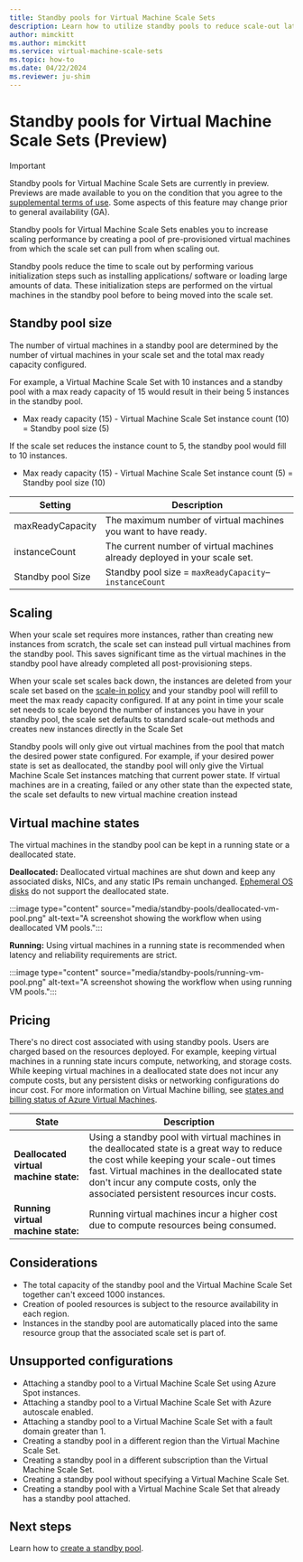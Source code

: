 ```yaml
---
title: Standby pools for Virtual Machine Scale Sets
description: Learn how to utilize standby pools to reduce scale-out latency with Virtual Machine Scale Sets
author: mimckitt
ms.author: mimckitt
ms.service: virtual-machine-scale-sets
ms.topic: how-to
ms.date: 04/22/2024
ms.reviewer: ju-shim
---
```


# Standby pools for Virtual Machine Scale Sets (Preview)

> [!IMPORTANT]
> Standby pools for Virtual Machine Scale Sets are currently in preview. Previews are made available to you on the condition that you agree to the [supplemental terms of use](https://azure.microsoft.com/support/legal/preview-supplemental-terms/). Some aspects of this feature may change prior to general availability (GA). 

Standby pools for Virtual Machine Scale Sets enables you to increase scaling performance by creating a pool of pre-provisioned virtual machines from which the scale set can pull from when scaling out. 

Standby pools reduce the time to scale out by performing various initialization steps such as installing applications/ software or loading large amounts of data. These initialization steps are performed on the virtual machines in the standby pool before to being moved into the scale set.

## Standby pool size
The number of virtual machines in a standby pool are determined by the number of virtual machines in your scale set and the total max ready capacity configured.

For example, a Virtual Machine Scale Set with 10 instances and a standby pool with a max ready capacity of 15 would result in their being 5 instances in the standby pool.

- Max ready capacity (15) - Virtual Machine Scale Set instance count (10) = Standby pool size (5)

If the scale set reduces the instance count to 5, the standby pool would fill to 10 instances. 

- Max ready capacity (15) - Virtual Machine Scale Set instance count (5) = Standby pool size (10)

| Setting | Description | 
|---|---|
| maxReadyCapacity | The maximum number of virtual machines you want to have ready.|
| instanceCount | The current number of virtual machines already deployed in your scale set.|
| Standby pool Size | Standby pool size = `maxReadyCapacity`– `instanceCount` |

## Scaling

When your scale set requires more instances, rather than creating new instances from scratch, the scale set can instead pull virtual machines from the standby pool. This saves significant time as the virtual machines in the standby pool have already completed all post-provisioning steps. 

When your scale set scales back down, the instances are deleted from your scale set based on the [scale-in policy](virtual-machine-scale-sets-scale-in-policy.md) and your standby pool will refill to meet the max ready capacity configured. If at any point in time your scale set needs to scale beyond the number of instances you have in your standby pool, the scale set defaults to standard scale-out methods and creates new instances directly in the Scale Set

Standby pools will only give out virtual machines from the pool that match the desired power state configured. For example, if your desired power state is set as deallocated, the standby pool will only give the Virtual Machine Scale Set instances matching that current power state. If virtual machines are in a creating, failed or any other state than the expected state, the scale set defaults to new virtual machine creation instead

## Virtual machine states

The virtual machines in the standby pool can be kept in a running state or a deallocated state. 

**Deallocated:** Deallocated virtual machines are shut down and keep any associated disks, NICs, and any static IPs remain unchanged. [Ephemeral OS disks](../virtual-machines/ephemeral-os-disks.md) do not support the deallocated state. 

:::image type="content" source="media/standby-pools/deallocated-vm-pool.png" alt-text="A screenshot showing the workflow when using deallocated VM pools.":::

**Running:** Using virtual machines in a running state is recommended when latency and reliability requirements are strict. 

:::image type="content" source="media/standby-pools/running-vm-pool.png" alt-text="A screenshot showing the workflow when using running VM pools.":::

## Pricing

There's no direct cost associated with using standby pools. Users are charged based on the resources deployed. For example, keeping virtual machines in a running state incurs compute, networking, and storage costs. While keeping virtual machines in a deallocated state does not incur any compute costs, but any persistent disks or networking configurations do incur cost. For more information on Virtual Machine billing, see [states and billing status of Azure Virtual Machines](../virtual-machines/states-billing.md).

| State | Description |
|---|---|
|**Deallocated virtual machine state:** | Using a standby pool with virtual machines in the deallocated state is a great way to reduce the cost while keeping your scale-out times fast. Virtual machines in the deallocated state don't incur any compute costs, only the associated persistent resources incur costs. |
| **Running virtual machine state:** | Running virtual machines incur a higher cost due to compute resources being consumed. |

## Considerations
- The total capacity of the standby pool and the Virtual Machine Scale Set together can't exceed 1000 instances. 
- Creation of pooled resources is subject to the resource availability in each region.
- Instances in the standby pool are automatically placed into the same resource group that the associated scale set is part of. 

## Unsupported configurations
- Attaching a standby pool to a Virtual Machine Scale Set using Azure Spot instances.
- Attaching a standby pool to a Virtual Machine Scale Set with Azure autoscale enabled. 
- Attaching a standby pool to a Virtual Machine Scale Set with a fault domain greater than 1. 
- Creating a standby pool in a different region than the Virtual Machine Scale Set. 
- Creating a standby pool in a different subscription than the Virtual Machine Scale Set. 
- Creating a standby pool without specifying a Virtual Machine Scale Set. 
- Creating a standby pool with a Virtual Machine Scale Set that already has a standby pool attached. 

## Next steps

Learn how to [create a standby pool](standby-pools-create.md).
